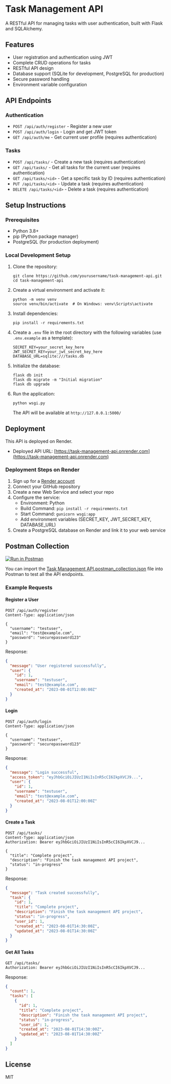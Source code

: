 # Task Management API

A RESTful API for managing tasks with user authentication, built with Flask and SQLAlchemy.

## Features

- User registration and authentication using JWT
- Complete CRUD operations for tasks
- RESTful API design
- Database support (SQLite for development, PostgreSQL for production)
- Secure password handling
- Environment variable configuration

## API Endpoints

### Authentication

- `POST /api/auth/register` - Register a new user
- `POST /api/auth/login` - Login and get JWT token
- `GET /api/auth/me` - Get current user profile (requires authentication)

### Tasks

- `POST /api/tasks/` - Create a new task (requires authentication)
- `GET /api/tasks/` - Get all tasks for the current user (requires authentication)
- `GET /api/tasks/<id>` - Get a specific task by ID (requires authentication)
- `PUT /api/tasks/<id>` - Update a task (requires authentication)
- `DELETE /api/tasks/<id>` - Delete a task (requires authentication)

## Setup Instructions

### Prerequisites

- Python 3.8+
- pip (Python package manager)
- PostgreSQL (for production deployment)

### Local Development Setup

1. Clone the repository:
   ```
   git clone https://github.com/yourusername/task-management-api.git
   cd task-management-api
   ```

2. Create a virtual environment and activate it:
   ```
   python -m venv venv
   source venv/bin/activate  # On Windows: venv\Scripts\activate
   ```

3. Install dependencies:
   ```
   pip install -r requirements.txt
   ```

4. Create a `.env` file in the root directory with the following variables (use `.env.example` as a template):
   ```
   SECRET_KEY=your_secret_key_here
   JWT_SECRET_KEY=your_jwt_secret_key_here
   DATABASE_URL=sqlite:///tasks.db
   ```

5. Initialize the database:
   ```
   flask db init
   flask db migrate -m "Initial migration"
   flask db upgrade
   ```

6. Run the application:
   ```
   python wsgi.py
   ```

   The API will be available at `http://127.0.0.1:5000/`

## Deployment

This API is deployed on Render. 

- Deployed API URL: [https://task-management-api.onrender.com](https://task-management-api.onrender.com)

### Deployment Steps on Render

1. Sign up for a [Render account](https://render.com)
2. Connect your GitHub repository
3. Create a new Web Service and select your repo
4. Configure the service:
   - Environment: Python
   - Build Command: `pip install -r requirements.txt`
   - Start Command: `gunicorn wsgi:app`
   - Add environment variables (SECRET_KEY, JWT_SECRET_KEY, DATABASE_URL)
5. Create a PostgreSQL database on Render and link it to your web service

## Postman Collection

[![Run in Postman](https://run.pstmn.io/button.svg)](https://app.getpostman.com/run-collection/your-collection-id)

You can import the [Task Management API.postman_collection.json](./Task%20Management%20API.postman_collection.json) file into Postman to test all the API endpoints.

### Example Requests

#### Register a User
```
POST /api/auth/register
Content-Type: application/json

{
  "username": "testuser",
  "email": "test@example.com",
  "password": "securepassword123"
}
```

Response:
```json
{
  "message": "User registered successfully",
  "user": {
    "id": 1,
    "username": "testuser",
    "email": "test@example.com",
    "created_at": "2023-08-01T12:00:00Z"
  }
}
```

#### Login
```
POST /api/auth/login
Content-Type: application/json

{
  "username": "testuser",
  "password": "securepassword123"
}
```

Response:
```json
{
  "message": "Login successful",
  "access_token": "eyJhbGciOiJIUzI1NiIsInR5cCI6IkpXVCJ9...",
  "user": {
    "id": 1,
    "username": "testuser",
    "email": "test@example.com",
    "created_at": "2023-08-01T12:00:00Z"
  }
}
```

#### Create a Task
```
POST /api/tasks/
Content-Type: application/json
Authorization: Bearer eyJhbGciOiJIUzI1NiIsInR5cCI6IkpXVCJ9...

{
  "title": "Complete project",
  "description": "Finish the task management API project",
  "status": "in-progress"
}
```

Response:
```json
{
  "message": "Task created successfully",
  "task": {
    "id": 1,
    "title": "Complete project",
    "description": "Finish the task management API project",
    "status": "in-progress",
    "user_id": 1,
    "created_at": "2023-08-01T14:30:00Z",
    "updated_at": "2023-08-01T14:30:00Z"
  }
}
```

#### Get All Tasks
```
GET /api/tasks/
Authorization: Bearer eyJhbGciOiJIUzI1NiIsInR5cCI6IkpXVCJ9...
```

Response:
```json
{
  "count": 1,
  "tasks": [
    {
      "id": 1,
      "title": "Complete project",
      "description": "Finish the task management API project",
      "status": "in-progress",
      "user_id": 1,
      "created_at": "2023-08-01T14:30:00Z",
      "updated_at": "2023-08-01T14:30:00Z"
    }
  ]
}
```

## License

MIT
